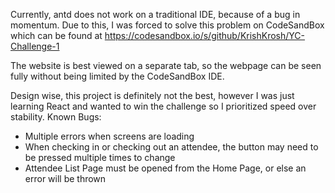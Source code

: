 Currently, antd does not work on a traditional IDE, because of a bug in momentum. Due to this, I was forced to solve this problem on CodeSandBox which can be found at https://codesandbox.io/s/github/KrishKrosh/YC-Challenge-1

The website is best viewed on a separate tab, so the webpage can be seen fully without being limited by the CodeSandBox IDE.

Design wise, this project is definitely not the best, however I was just learning React and wanted to win the challenge so I prioritized speed over stability.
Known Bugs:
  - Multiple errors when screens are loading
  - When checking in or checking out an attendee, the button may need to be pressed multiple times to change
  - Attendee List Page must be opened from the Home Page, or else an error will be thrown
